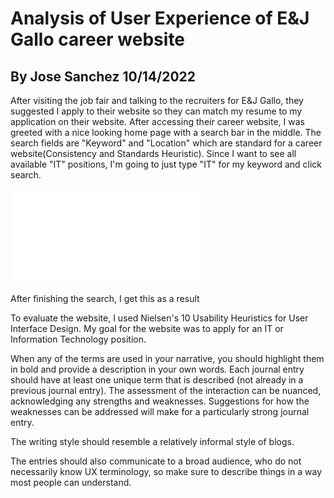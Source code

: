 # Analysis of User Experience of E&J Gallo career website
## By Jose Sanchez 10/14/2022

[//]: # (A narrative that describes your user experience with technology. It should include your goals, a description of the interaction, and the outcome.)  
[//]: # (You should assess the user experience in terms of concepts taught in class and/or the most relevant UX goals: effective, efficient, safe, satisfying, learnable, memorable, useful, error tolerant.) 

After visiting the job fair and talking to the recruiters for E&J Gallo, they suggested I apply to their website so they can match my resume to my application on their website. After accessing their career website, I was greeted with a nice looking home page with a search bar in the middle. The search fields are "Keyword" and "Location" which are standard for a career website(Consistency and Standards Heuristic). Since I want to see all available "IT" positions, I'm going to just type "IT" for my keyword and click search.

![EJGallo](../assets/ejgallo-1.pdf)

After finishing the search, I get this as a result




To evaluate the website, I used Nielsen's 10 Usability Heuristics for User Interface Design. My goal for the website was to apply for an IT or Information Technology position. 

When any of the terms are used in your narrative, you should highlight them in bold and provide a description in your own words. Each journal entry should have at least one unique term that is described (not already in a previous journal entry). 
The assessment of the interaction can be nuanced, acknowledging any strengths and weaknesses. Suggestions for how the weaknesses can be addressed will make for a particularly strong journal entry.

The writing style should resemble a relatively informal style of blogs. 

The entries should also communicate to a broad audience, who do not necessarily know UX terminology, so make sure to describe things in a way most people can understand.
